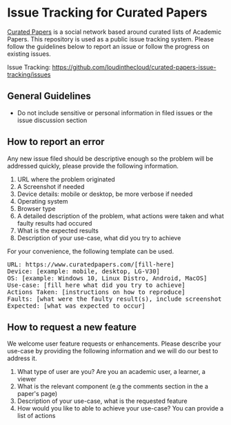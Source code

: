 # Issue Tracking for Curated Papers

[Curated Papers](https://www.curatedpapers.com) is a social network based around curated lists of Academic Papers. This repository is used as a public issue tracking system. Please follow the guidelines below to report an issue or follow the progress on existing issues.

Issue Tracking:
https://github.com/loudinthecloud/curated-papers-issue-tracking/issues

## General Guidelines

* Do not include sensitive or personal information in filed issues or the issue discussion section

## How to report an error

Any new issue filed should be descriptive enough so the problem will be addressed quickly, please provide the following information.

1. URL where the problem originated
2. A Screenshot if needed
3. Device details: mobile or desktop, be more verbose if needed
4. Operating system
5. Browser type
6. A detailed description of the problem, what actions were taken and what faulty results had occured
7. What is the expected results
8. Description of your use-case, what did you try to achieve

For your convenience, the following template can be used.

<pre>
URL: https://www.curatedpapers.com/[fill-here]
Device: [example: mobile, desktop, LG-V30]
OS: [example: Windows 10, Linux Distro, Android, MacOS]
Use-case: [fill here what did you try to achieve]
Actions Taken: [instructions on how to reproduce]
Faults: [what were the faulty result(s), include screenshot if necessary]
Expected: [what was expected to occur]
</pre>

## How to request a new feature

We welcome user feature requests or enhancements. Please describe your use-case by providing the following information and we will do our best to address it.

1. What type of user are you? Are you an academic user, a learner, a viewer
2. What is the relevant component (e.g the comments section in the a paper's page)
3. Description of your use-case, what is the requested feature
4. How would you like to able to achieve your use-case? You can provide a list of actions
